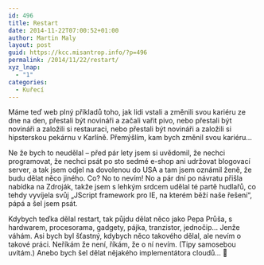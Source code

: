 ```yaml
---
id: 496
title: Restart
date: 2014-11-22T07:00:52+01:00
author: Martin Maly
layout: post
guid: https://kcc.misantrop.info/?p=496
permalink: /2014/11/22/restart/
xyz_lnap:
  - "1"
categories:
  - Kuřecí
---
```

Máme teď web plný příkladů toho, jak lidi vstali a změnili svou kariéru ze dne na den, přestali být novináři a začali vařit pivo, nebo přestali být novináři a založili si restauraci, nebo přestali být novináři a založili si hipsterskou pekárnu v Karlíně. Přemýšlím, kam bych změnil svou kariéru&#8230;

Ne že bych to neudělal &#8211; před pár lety jsem si uvědomil, že nechci programovat, že nechci psát po sto sedmé e-shop ani udržovat blogovací server, a tak jsem odjel na dovolenou do USA a tam jsem oznámil ženě, že budu dělat něco jiného. Co? No to nevím! No a pár dní po návratu přišla nabídka na Zdroják, takže jsem s lehkým srdcem udělal té partě hudlařů, co tehdy vyvíjela svůj &#8222;JScript framework pro IE, na kterém běží naše řešení&#8220;, pápá a šel jsem psát.

Kdybych teďka dělal restart, tak půjdu dělat něco jako Pepa Průša, s hardwarem, procesorama, gadgety, pájka, tranzistor, jednočip&#8230; Jenže váhám. Asi bych byl šťastný, kdybych něco takového dělal, ale nevím o takové práci. Neříkám že není, říkám, že o ní nevím. (Tipy samosebou uvítám.) Anebo bych šel dělat nějakého implementátora cloudů&#8230; 🙂